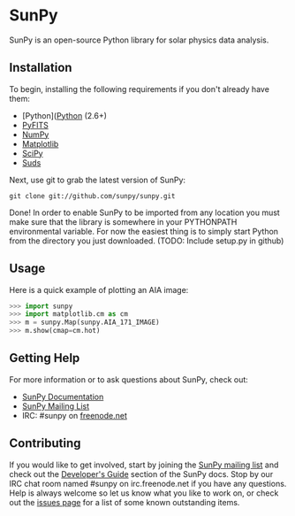 SunPy
=====

SunPy is an open-source Python library for solar physics data analysis.

Installation
------------

To begin, installing the following requirements if you don't already have them:

 * [Python]([Python](http://www.python.org) (2.6+)
 * [PyFITS](http://www.stsci.edu/resources/software_hardware/pyfits)
 * [NumPy](http://numpy.scipy.org/)
 * [Matplotlib](http://matplotlib.sourceforge.net/)
 * [SciPy](http://www.scipy.org/)
 * [Suds](https://fedorahosted.org/suds)

Next, use git to grab the latest version of SunPy:

    git clone git://github.com/sunpy/sunpy.git

Done! In order to enable SunPy to be imported from any location you must make
sure that the library is somewhere in your PYTHONPATH environmental variable.
For now the easiest thing is to simply start Python from the directory you just
downloaded. (TODO: Include setup.py in github)

Usage
-----

Here is a quick example of plotting an AIA image:

```python
>>> import sunpy
>>> import matplotlib.cm as cm
>>> m = sunpy.Map(sunpy.AIA_171_IMAGE)
>>> m.show(cmap=cm.hot)
```

Getting Help
------------

For more information or to ask questions about SunPy, check out:

 * [SunPy Documentation](http://www.sunpy.org/doc/)
 * [SunPy Mailing List](https://groups.google.com/forum/#!forum/sunpy)
 * IRC: #sunpy on [freenode.net](http://webchat.freenode.net/)

Contributing
------------

If you would like to get involved, start by joining the 
[SunPy mailing list](https://groups.google.com/forum/#!forum/sunpy)
and check out the [Developer's Guide](http://www.sunpy.org/doc/dev.html) section 
of the SunPy docs. Stop by our IRC chat room named #sunpy on irc.freenode.net if you have any questions. 
Help is always welcome so let us know what you like to work
on, or check out the [issues page](https://github.com/sunpy/sunpy/issues) for
a list of some known outstanding items.


